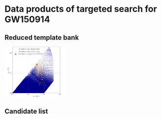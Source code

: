 # Data products of targeted search for GW150914

## Reduced template bank
<img src="reduced_bank_together-pngform_GW150914_new.png" alt="This is me" width="200"/>

## Candidate list